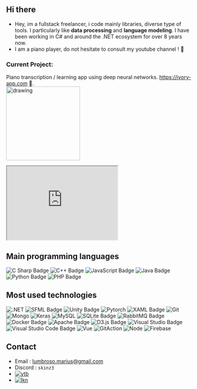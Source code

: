 
## Hi there

* Hey, im a fullstack freelancer, i code mainly libraries, diverse type of tools. I particularly like **data processing** and **language modeling**. I have been working in C# and around the .NET ecosystem for over 8 years now.
* I am a piano player, do not hesitate to consult my youtube channel ! 🎹

### **Current Project:** 

Piano transcription / learning app using deep neural networks.
https://ivory-app.com 🎹.  
<img src="https://i.imgur.com/7pu1iUG.png" alt="drawing" width="200"/>

<iframe
  id="inlineFrameExample"
  title="Inline Frame Example"
  width="300"
  height="200"
  src="https://studio.ivory-app.com/player?id=1130&minimal=true">
</iframe>



## Main programming languages 

![C Sharp Badge](https://img.shields.io/badge/C%20Sharp-239120?logo=csharp&logoColor=fff&style=for-the-badge)
![C++ Badge](https://img.shields.io/badge/C%2B%2B-00599C?logo=cplusplus&logoColor=fff&style=for-the-badge)
![JavaScript Badge](https://img.shields.io/badge/JavaScript-F7DF1E?logo=javascript&logoColor=000&style=for-the-badge)
![Java Badge](https://img.shields.io/badge/Java-007396?logo=java&logoColor=fff&style=for-the-badge)
![Python Badge](https://img.shields.io/badge/Python-3776AB?logo=python&logoColor=fff&style=for-the-badge)
![PHP Badge](https://img.shields.io/badge/PHP-777BB4?logo=php&logoColor=fff&style=for-the-badge)


## Most used technologies

![.NET](	https://img.shields.io/badge/.NET-512BD4?style=for-the-badge&logo=dotnet&logoColor=white)
![SFML Badge](https://img.shields.io/badge/SFML-8CC445?logo=sfml&logoColor=fff&style=for-the-badge)
![Unity Badge](https://img.shields.io/badge/Unity-000?logo=unity&logoColor=fff&style=for-the-badge)
![Pytorch](https://img.shields.io/badge/PyTorch%20-%23EE4C2C.svg?&style=for-the-badge&logo=PyTorch&logoColor=white)
![XAML Badge](https://img.shields.io/badge/XAML-0C54C2?logo=xaml&logoColor=fff&style=for-the-badge)
![Git](https://img.shields.io/badge/git%20-%23F05033.svg?&style=for-the-badge&logo=git&logoColor=white)
![Mongo](https://img.shields.io/badge/MongoDB-%234ea94b.svg?&style=for-the-badge&logo=mongodb&logoColor=white)
![Keras](https://img.shields.io/badge/Keras%20-%23D00000.svg?&style=for-the-badge&logo=Keras&logoColor=white)
![MySQL](https://img.shields.io/badge/mysql-b068a8.svg?style=for-the-badge&logo=mysql&logoColor=white)
![SQLite Badge](https://img.shields.io/badge/SQLite-003B57?logo=sqlite&logoColor=fff&style=for-the-badge)
![RabbitMQ Badge](https://img.shields.io/badge/RabbitMQ-F60?logo=rabbitmq&logoColor=fff&style=for-the-badge)
![Docker Badge](https://img.shields.io/badge/Docker-2496ED?logo=docker&logoColor=fff&style=for-the-badge)
![Apache Badge](https://img.shields.io/badge/Apache-D22128?logo=apache&logoColor=fff&style=for-the-badge)
![D3.js Badge](https://img.shields.io/badge/D3.js-F9A03C?logo=d3dotjs&logoColor=fff&style=for-the-badge)
![Visual Studio Badge](https://img.shields.io/badge/Visual%20Studio-5C2D91?logo=visualstudio&logoColor=fff&style=for-the-badge)
![Visual Studio Code Badge](https://img.shields.io/badge/Visual%20Studio%20Code-007ACC?logo=visualstudiocode&logoColor=fff&style=for-the-badge)
![Vue](https://img.shields.io/badge/Vue%20js-35495E?style=for-the-badge&logo=vuedotjs&logoColor=4FC08D)
![GitAction](https://img.shields.io/badge/GitHub_Actions-2088FF?style=for-the-badge&logo=github-actions&logoColor=white)
![Node](https://img.shields.io/badge/Node%20js-339933?style=for-the-badge&logo=nodedotjs&logoColor=white)
![Firebase](https://img.shields.io/badge/firebase-ffca28?style=for-the-badge&logo=firebase&logoColor=black)


## Contact 

- Email  : <lumbroso.marius@gmail.com>
- Discord : ```skinz3```
- [![ytb](https://img.shields.io/badge/Youtube-ce4630?labelColor=red&logo=Youtube&style=for-the-badge&logoColor=white)](https://www.youtube.com/c/skinz3)
- [![lkn](https://img.shields.io/badge/LinkedIn-0077B5?style=for-the-badge&logo=linkedin&logoColor=white)](https://fr.linkedin.com/in/marius-lumbroso-2bb66621a)

